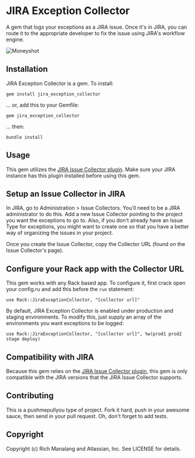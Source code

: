 # JIRA Exception Collector

A gem that logs your exceptions as a JIRA issue. Once it's in JIRA, you can route it to
the appropriate developer to fix the issue using JIRA's workflow engine.

![Moneyshot](https://img.skitch.com/20111130-b3f5rj9q95wh9txjrygyeaexn4.png)

## Installation

JIRA Exception Collector is a gem. To install:

    gem install jira_exception_collector

... or, add this to your Gemfile:

    gem jira_exception_collector

... then:

    bundle install


## Usage

This gem utilizes the [JIRA Issue Collector plugin](https://plugins.atlassian.com/583856).
Make sure your JIRA instance has this plugin installed before using this gem.

## Setup an Issue Collector in JIRA

In JIRA, go to Administration > Issue Collectors. You'll need to be a JIRA administrator
to do this. Add a new Issue Collector pointing to the project you want the exceptions to
go to. Also, if you don't already have an Issue Type for exceptions, you might want to
create one so that you have a better way of organizing the issues in your project.

Once you create the Issue Collector, copy the Collector URL (found on the Issue Collector's
page).

## Configure your Rack app with the Collector URL

This gem works with any Rack based app. To configure it, first crack open your config.ru
and add this before the `run` statement:

````
use Rack::JiraExceptionCollector, "[collector url]"
````

By default, JIRA Exception Collector is enabled under production and staging environments.
To modify this, just supply an array of the environments you want exceptions to be logged:

````
use Rack::JiraExceptionCollector, "[collector url]", %w(prod1 prod2 stage deploy)
````

## Compatibility with JIRA

Because this gem relies on the [JIRA Issue Collector plugin](https://plugins.atlassian.com/583856),
this gem is only compatible with the JIRA versions that the JIRA Issue Collector supports.

## Contributing

This is a pushmepullyou type of project. Fork it hard, push in your awesome sauce, then 
send in your pull request. Oh, don't forget to add tests.

## Copyright

Copyright (c) Rich Manalang and Atlassian, Inc. See LICENSE for details.
